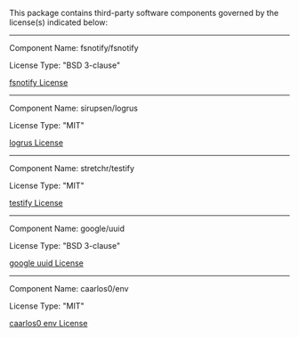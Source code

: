 This package contains third-party software components governed by the license(s) indicated below:

---

Component Name: fsnotify/fsnotify

License Type: "BSD 3-clause"

[fsnotify License](https://github.com/fsnotify/fsnotify/blob/master/LICENSE)

---

Component Name: sirupsen/logrus

License Type: "MIT"

[logrus License](https://github.com/sirupsen/logrus/blob/master/LICENSE)

---

Component Name: stretchr/testify

License Type: "MIT"

[testify License](https://github.com/stretchr/testify/blob/master/LICENSE)

---

Component Name: google/uuid

License Type: "BSD 3-clause"

[google uuid License](https://github.com/google/uuid/blob/master/LICENSE)

---

Component Name: caarlos0/env

License Type: "MIT"

[caarlos0 env License](https://github.com/caarlos0/env/blob/main/LICENSE.md)

